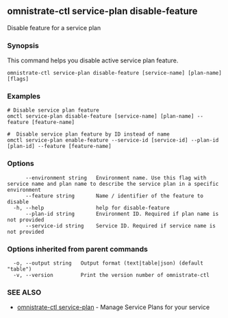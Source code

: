 ## omnistrate-ctl service-plan disable-feature

Disable feature for a service plan

### Synopsis

This command helps you disable active service plan feature.

```
omnistrate-ctl service-plan disable-feature [service-name] [plan-name] [flags]
```

### Examples

```
# Disable service plan feature
omctl service-plan disable-feature [service-name] [plan-name] --feature [feature-name]

#  Disable service plan feature by ID instead of name
omctl service-plan enable-feature --service-id [service-id] --plan-id [plan-id] --feature [feature-name]
```

### Options

```
      --environment string   Environment name. Use this flag with service name and plan name to describe the service plan in a specific environment
      --feature string       Name / identifier of the feature to disable
  -h, --help                 help for disable-feature
      --plan-id string       Environment ID. Required if plan name is not provided
      --service-id string    Service ID. Required if service name is not provided
```

### Options inherited from parent commands

```
  -o, --output string   Output format (text|table|json) (default "table")
  -v, --version         Print the version number of omnistrate-ctl
```

### SEE ALSO

- [omnistrate-ctl service-plan](omnistrate-ctl_service-plan.md) - Manage Service Plans for your service
